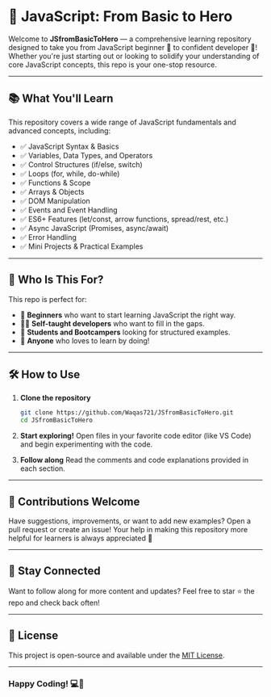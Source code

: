 # 🚀 JavaScript: From Basic to Hero

Welcome to **JSfromBasicToHero** — a comprehensive learning repository designed to take you from JavaScript beginner 🐣 to confident developer 💪! Whether you're just starting out or looking to solidify your understanding of core JavaScript concepts, this repo is your one-stop resource.

---

## 📚 What You'll Learn

This repository covers a wide range of JavaScript fundamentals and advanced concepts, including:

- ✅ JavaScript Syntax & Basics
- ✅ Variables, Data Types, and Operators
- ✅ Control Structures (if/else, switch)
- ✅ Loops (for, while, do-while)
- ✅ Functions & Scope
- ✅ Arrays & Objects
- ✅ DOM Manipulation
- ✅ Events and Event Handling
- ✅ ES6+ Features (let/const, arrow functions, spread/rest, etc.)
- ✅ Async JavaScript (Promises, async/await)
- ✅ Error Handling
- ✅ Mini Projects & Practical Examples

---

## 🧠 Who Is This For?

This repo is perfect for:

- 🌱 **Beginners** who want to start learning JavaScript the right way.
- 👨‍💻 **Self-taught developers** who want to fill in the gaps.
- 🧪 **Students and Bootcampers** looking for structured examples.
- 🔁 **Anyone** who loves to learn by doing!

---

## 🛠️ How to Use

1. **Clone the repository**

   ```bash
   git clone https://github.com/Waqas721/JSfromBasicToHero.git
   cd JSfromBasicToHero
   ```

2. **Start exploring!**
   Open files in your favorite code editor (like VS Code) and begin experimenting with the code.

3. **Follow along**
   Read the comments and code explanations provided in each section.

---

## 🌟 Contributions Welcome

Have suggestions, improvements, or want to add new examples? Open a pull request or create an issue! Your help in making this repository more helpful for learners is always appreciated 🤝

---

## 📢 Stay Connected

Want to follow along for more content and updates? Feel free to star ⭐ the repo and check back often!

---

## 📄 License

This project is open-source and available under the [MIT License](LICENSE).

---

### Happy Coding! 💻🎉
```
